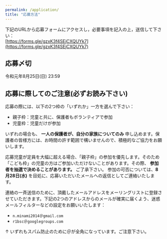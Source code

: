 ```yaml
---
permalink: /application/
title: "応募方法"
---
```

下記のURLから応募フォームにアクセスし，必要事項を記入の上，送信して下さい：  
[https://forms.gle/gzxK3f4SEjCXQUYk7](https://forms.gle/gzxK3f4SEjCXQUYk7)

## 応募〆切
令和元年8月25日(日) 23:59

## 応募に際してのご注意(必ずお読み下さい)

応募の際には、以下の2つ枠の「いずれか」一方を選んで下さい：
- 親子枠：児童と共に、保護者もボランティアで参加
- 児童枠：児童だけが参加

いずれの場合も、 **一人の保護者が、自分の家族についてのみ** 申し込めます。保護者の皆様方には、お時間の許す範囲で構いませんので、積極的なご協力をお願いします。

応募児童が定員を大幅に超える場合、「親子枠」の参加を優先します。そのため「こども枠」の児童の方はご参加いただけないことがあります。その際、 **参加者を抽選で決めることがあります。** ご了承下さい。 参加の可否については、**8月28日(水)** を目処に、応募いただいたメールへの返信としてご連絡いたします。

連絡の一斉送信のために、頂戴したメールアドレスをメーリングリストに登録させていただきます。下記の2つのアドレスからのメールが確実に届くよう、迷惑メールフィルターなどの設定をお願いいたします：
- ```n.minami2014＠gmail.com```　
- ```r1bsc＠googlegroups.com```

↑ いずれもスパム防止のために＠が全角になっています。ご注意下さい。

